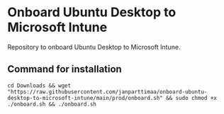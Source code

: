 # Onboard Ubuntu Desktop to Microsoft Intune
Repository to onboard Ubuntu Desktop to Microsoft Intune.

## Command for installation 
```
cd Downloads && wget "https://raw.githubusercontent.com/janparttimaa/onboard-ubuntu-desktop-to-microsoft-intune/main/prod/onboard.sh" && sudo chmod +x ./onboard.sh && ./onboard.sh
```
